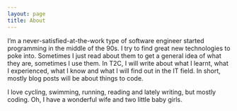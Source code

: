 ```yaml
---
layout: page
title: About
---
```


I’m a never-satisfied-at-the-work type of software engineer started programming
in the middle of the 90s. I try to find great new technologies to poke into.
Sometimes I just read about them to get a general idea of what they are,
sometimes I use them. In T2C, I will write about what I learnt, what I
experienced, what I know and what I will find out in the IT field. In short,
mostly blog posts will be about things to code.

I love cycling, swimming, running, reading and lately writing, but mostly
coding. Oh, I have a wonderful wife and two little baby girls.
